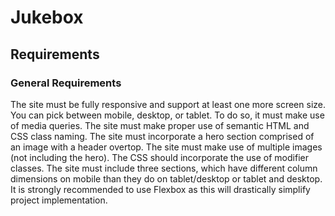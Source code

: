 # Jukebox
## Requirements

### General Requirements

The site must be fully responsive and support at least one more screen size. You can pick between mobile, desktop, or tablet.
To do so, it must make use of media queries.
The site must make proper use of semantic HTML and CSS class naming.
The site must incorporate a hero section comprised of an image with a header overtop.
The site must make use of multiple images (not including the hero).
The CSS should incorporate the use of modifier classes.
The site must include three sections, which have different column dimensions on mobile than they do on tablet/desktop or tablet and desktop.
It is strongly recommended to use Flexbox as this will drastically simplify project implementation.
